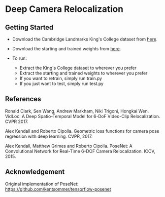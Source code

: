 # Deep Camera Relocalization

## Getting Started

 * Download the Cambridge Landmarks King's College dataset from [here](https://www.repository.cam.ac.uk/handle/1810/251342).

 * Download the starting and trained weights from [here](https://github.com/tensorflow/models/blob/master/slim/nets/mobilenet_v1.md).

 * To run:
   * Extract the King's College dataset to wherever you prefer
   * Extract the starting and trained weights to wherever you prefer
   * If you want to retrain, simply run train.py
   * If you just want to test, simply run test.py 

## References

Ronald Clark, Sen Wang, Andrew Markham, Niki Trigoni, Hongkai Wen. VidLoc: A Deep Spatio-Temporal Model for 6-DoF Video-Clip Relocalization. CVPR 2017.

Alex Kendall and Roberto Cipolla. Geometric loss functions for camera pose regression with deep learning. CVPR, 2017.

Alex Kendall, Matthew Grimes and Roberto Cipolla. PoseNet: A Convolutional Network for Real-Time 6-DOF Camera Relocalization. ICCV, 2015.

## Acknowledgement

Original implementation of PoseNet: https://github.com/kentsommer/tensorflow-posenet
